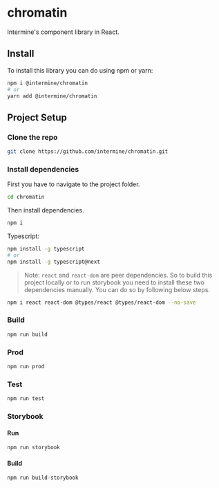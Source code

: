 # chromatin

Intermine's component library in React.

## Install

To install this library you can do using npm or yarn:

```bash
npm i @intermine/chromatin
# or
yarn add @intermine/chromatin
```

## Project Setup

### Clone the repo

```bash
git clone https://github.com/intermine/chromatin.git
```

### Install dependencies

First you have to navigate to the project folder.

```bash
cd chromatin
```

Then install dependencies.

```bash
npm i
```

Typescript:

```bash
npm install -g typescript
# or
npm install -g typescript@next
```

> Note: `react` and `react-dom` are peer dependencies. So to build this project locally or to run storybook you need to install these two dependencies manually. You can do so by following below steps.

```bash
npm i react react-dom @types/react @types/react-dom --no-save
```

### Build

```bash
npm run build
```

### Prod

```bash
npm run prod
```

### Test

```bash
npm run test
```

### Storybook

#### Run

```bash
npm run storybook
```

#### Build

```bash
npm run build-storybook
```

